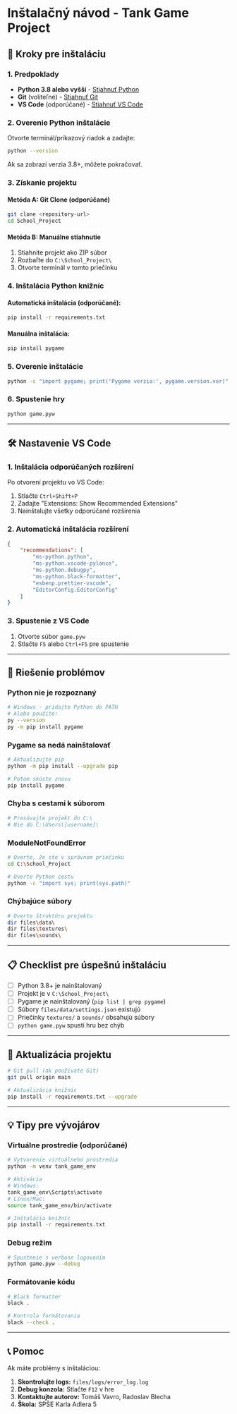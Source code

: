 # Inštalačný návod - Tank Game Project

## 🔧 Kroky pre inštaláciu

### 1. Predpoklady
- **Python 3.8 alebo vyšší** - [Stiahnuť Python](https://www.python.org/downloads/)
- **Git** (voliteľné) - [Stiahnuť Git](https://git-scm.com/downloads)
- **VS Code** (odporúčané) - [Stiahnuť VS Code](https://code.visualstudio.com/)

### 2. Overenie Python inštalácie
Otvorte terminál/príkazový riadok a zadajte:
```bash
python --version
```
Ak sa zobrazí verzia 3.8+, môžete pokračovať.

### 3. Získanie projektu

#### Metóda A: Git Clone (odporúčané)
```bash
git clone <repository-url>
cd School_Project
```

#### Metóda B: Manuálne stiahnutie
1. Stiahnite projekt ako ZIP súbor
2. Rozbaľte do `C:\School_Project\`
3. Otvorte terminál v tomto priečinku

### 4. Inštalácia Python knižníc

#### Automatická inštalácia (odporúčané):
```bash
pip install -r requirements.txt
```

#### Manuálna inštalácia:
```bash
pip install pygame
```

### 5. Overenie inštalácie
```bash
python -c "import pygame; print('Pygame verzia:', pygame.version.ver)"
```

### 6. Spustenie hry
```bash
python game.pyw
```

---

## 🛠️ Nastavenie VS Code

### 1. Inštalácia odporúčaných rozšírení
Po otvorení projektu vo VS Code:
1. Stlačte `Ctrl+Shift+P`
2. Zadajte "Extensions: Show Recommended Extensions"
3. Nainštalujte všetky odporúčané rozšírenia

### 2. Automatická inštalácia rozšírení
```json
{
    "recommendations": [
        "ms-python.python",
        "ms-python.vscode-pylance",
        "ms-python.debugpy",
        "ms-python.black-formatter",
        "esbenp.prettier-vscode",
        "EditorConfig.EditorConfig"
    ]
}
```

### 3. Spustenie z VS Code
1. Otvorte súbor `game.pyw`
2. Stlačte `F5` alebo `Ctrl+F5` pre spustenie

---

## 🐛 Riešenie problémov

### Python nie je rozpoznaný
```bash
# Windows - pridajte Python do PATH
# Alebo použite:
py --version
py -m pip install pygame
```

### Pygame sa nedá nainštalovať
```bash
# Aktualizujte pip
python -m pip install --upgrade pip

# Potom skúste znovu
pip install pygame
```

### Chyba s cestami k súborom
```bash
# Presúvajte projekt do C:\
# Nie do C:\Users\[username]\
```

### ModuleNotFoundError
```bash
# Overte, že ste v správnom priečinku
cd C:\School_Project

# Overte Python cestu
python -c "import sys; print(sys.path)"
```

### Chýbajúce súbory
```bash
# Overte štruktúru projektu
dir files\data\
dir files\textures\
dir files\sounds\
```

---

## 📋 Checklist pre úspešnú inštaláciu

- [ ] Python 3.8+ je nainštalovaný
- [ ] Projekt je v `C:\School_Project\`
- [ ] Pygame je nainštalovaný (`pip list | grep pygame`)
- [ ] Súbory `files/data/settings.json` existujú
- [ ] Priečinky `textures/` a `sounds/` obsahujú súbory
- [ ] `python game.pyw` spustí hru bez chýb

---

## 🔄 Aktualizácia projektu

```bash
# Git pull (ak používate Git)
git pull origin main

# Aktualizácia knižníc
pip install -r requirements.txt --upgrade
```

---

## 💡 Tipy pre vývojárov

### Virtuálne prostredie (odporúčané)
```bash
# Vytvorenie virtuálneho prostredia
python -m venv tank_game_env

# Aktivácia
# Windows:
tank_game_env\Scripts\activate
# Linux/Mac:
source tank_game_env/bin/activate

# Inštalácia knižníc
pip install -r requirements.txt
```

### Debug režim
```bash
# Spustenie s verbose logovaním
python game.pyw --debug
```

### Formátovanie kódu
```bash
# Black formatter
black .

# Kontrola formátovania
black --check .
```

---

## 📞 Pomoc

Ak máte problémy s inštaláciou:

1. **Skontrolujte logs:** `files/logs/error_log.log`
2. **Debug konzola:** Stlačte `F12` v hre
3. **Kontaktujte autorov:** Tomáš Vavro, Radoslav Blecha
4. **Škola:** SPŠE Karla Adlera 5
